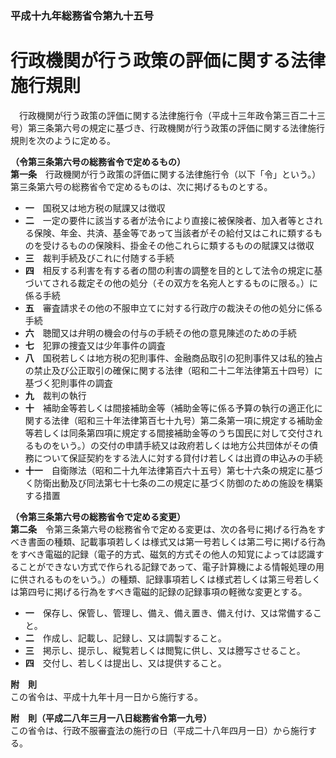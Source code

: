 ### 平成十九年総務省令第九十五号  
# 行政機関が行う政策の評価に関する法律施行規則  
　行政機関が行う政策の評価に関する法律施行令（平成十三年政令第三百二十三号）第三条第六号の規定に基づき、行政機関が行う政策の評価に関する法律施行規則を次のように定める。  
  
**（令第三条第六号の総務省令で定めるもの）**  
**第一条**　行政機関が行う政策の評価に関する法律施行令（以下「令」という。）第三条第六号の総務省令で定めるものは、次に掲げるものとする。  
* **一**　国税又は地方税の賦課又は徴収  
* **二**　一定の要件に該当する者が法令により直接に被保険者、加入者等とされる保険、年金、共済、基金等であって当該者がその給付又はこれに類するものを受けるものの保険料、掛金その他これらに類するものの賦課又は徴収  
* **三**　裁判手続及びこれに付随する手続  
* **四**　相反する利害を有する者の間の利害の調整を目的として法令の規定に基づいてされる裁定その他の処分（その双方を名宛人とするものに限る。）に係る手続  
* **五**　審査請求その他の不服申立てに対する行政庁の裁決その他の処分に係る手続  
* **六**　聴聞又は弁明の機会の付与の手続その他の意見陳述のための手続  
* **七**　犯罪の捜査又は少年事件の調査  
* **八**　国税若しくは地方税の犯則事件、金融商品取引の犯則事件又は私的独占の禁止及び公正取引の確保に関する法律（昭和二十二年法律第五十四号）に基づく犯則事件の調査  
* **九**　裁判の執行  
* **十**　補助金等若しくは間接補助金等（補助金等に係る予算の執行の適正化に関する法律（昭和三十年法律第百七十九号）第二条第一項に規定する補助金等若しくは同条第四項に規定する間接補助金等のうち国民に対して交付されるものをいう。）の交付の申請手続又は政府若しくは地方公共団体がその債務について保証契約をする法人に対する貸付け若しくは出資の申込みの手続  
* **十一**　自衛隊法（昭和二十九年法律第百六十五号）第七十六条の規定に基づく防衛出動及び同法第七十七条の二の規定に基づく防御のための施設を構築する措置  
  
**（令第三条第六号の総務省令で定める変更）**  
**第二条**　令第三条第六号の総務省令で定める変更は、次の各号に掲げる行為をすべき書面の種類、記載事項若しくは様式又は第一号若しくは第二号に掲げる行為をすべき電磁的記録（電子的方式、磁気的方式その他人の知覚によっては認識することができない方式で作られる記録であって、電子計算機による情報処理の用に供されるものをいう。）の種類、記録事項若しくは様式若しくは第三号若しくは第四号に掲げる行為をすべき電磁的記録の記録事項の軽微な変更とする。  
* **一**　保存し、保管し、管理し、備え、備え置き、備え付け、又は常備すること。  
* **二**　作成し、記載し、記録し、又は調製すること。  
* **三**　掲示し、提示し、縦覧若しくは閲覧に供し、又は謄写させること。  
* **四**　交付し、若しくは提出し、又は提供すること。  
  
**附　則**  
この省令は、平成十九年十月一日から施行する。  
  
**附　則（平成二八年三月一八日総務省令第一九号）**  
この省令は、行政不服審査法の施行の日（平成二十八年四月一日）から施行する。  
  
